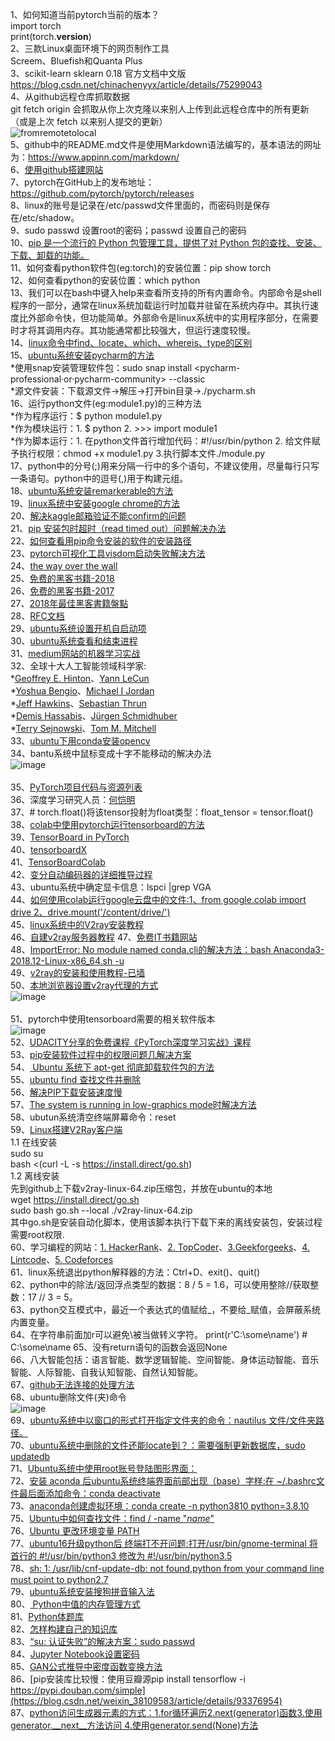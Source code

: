1、如何知道当前pytorch当前的版本？<br>
import torch<br>
print(torch.__version__)<br>
2、三款Linux桌面环境下的网页制作工具<br>
Screem、Bluefish和Quanta Plus <br>
3、scikit-learn sklearn 0.18 官方文档中文版<br>
https://blog.csdn.net/chinachenyyx/article/details/75299043<br>
4、从github远程仓库抓取数据<br>
git fetch origin 会抓取从你上次克隆以来别人上传到此远程仓库中的所有更新（或是上次 fetch 以来别人提交的更新）<br>
![fromremotetolocal](https://github.com/Ryan-Lily/python-learning-notes/blob/master/images/Fetch-and-Pull.png)<br>
5、github中的README.md文件是使用Markdown语法编写的，基本语法的网址为：https://www.appinn.com/markdown/<br>
6、[使用github搭建网站](https://blog.csdn.net/pipisorry/article/details/51707366)<br>
7、pytorch在GitHub上的发布地址：https://github.com/pytorch/pytorch/releases  
8、linux的账号是记录在/etc/passwd文件里面的，而密码则是保存在/etc/shadow。  
9、sudo passwd 设置root的密码；passwd 设置自己的密码  
10、[pip 是一个流行的 Python 包管理工具，提供了对 Python 包的查找、安装、下载、卸载的功能。](https://blog.csdn.net/liuchunming033/article/details/39578019)  
11、如何查看python软件包(eg:torch)的安装位置：pip show torch  
12、如何查看python的安装位置：which python  
13、我们可以在bash中键入help来查看所支持的所有内置命令。内部命令是shell程序的一部分，通常在linux系统加载运行时加载并驻留在系统内存中。其执行速度比外部命令快，但功能简单。外部命令是linux系统中的实用程序部分，在需要时才将其调用内存。其功能通常都比较强大，但运行速度较慢。  
14、[linux命令中find、locate、which、whereis、type的区别](https://www.cnblogs.com/jycjy/p/6940544.html)  
15、[ubuntu系统安装pycharm的方法](https://www.jetbrains.com/help/pycharm/install-and-set-up-pycharm.html#linux)  
*使用snap安装管理软件包：sudo snap install <pycharm-professional·or·pycharm-community> --classic  
*源文件安装：下载源文件->解压->打开bin目录->./pycharm.sh  
16、运行python文件(eg:module1.py)的三种方法  
*作为程序运行：$ python module1.py  
*作为模块运行：1. $ python 2. >>> import module1  
*作为脚本运行：1. 在python文件首行增加代码：#!/usr/bin/python 2. 给文件赋予执行权限：chmod +x module1.py 3.执行脚本文件./module.py  
17、python中的分号(;)用来分隔一行中的多个语句，不建议使用，尽量每行只写一条语句。python中的逗号(,)用于构建元组。  
18、[ubuntu系统安装remarkerable的方法](https://blog.csdn.net/jq_ak47/article/details/54313983)  
19、[linux系统中安装google chrome的方法](https://blog.csdn.net/cv_you/article/details/77340262)  
20、[解决kaggle邮箱验证不能confirm的问题](https://blog.csdn.net/zs15321583801/article/details/79674741)  
21、[pip 安装包时超时（read timed out）问题解决办法](https://blog.csdn.net/github_37216944/article/details/69500990)  
22、[如何查看用pip命令安装的软件的安装路径](https://blog.csdn.net/jiangmengying01/article/details/78966174/)  
23、[pytorch可视化工具visdom启动失败解决方法](https://blog.csdn.net/qq_22194315/article/details/78827185)  
24、[the way over the wall](https://briian.com/7509/)  
25、[免费的黑客书籍-2018](http://omgfoss.com/best-ethical-hacking-pdf-books-free-download/)  
26、[免费的黑客书籍-2017](https://techviral.net/best-hacking-ebooks/)  
27、[2018年最佳黑客書籍盤點](https://tdaily.news/tech/88184)  
28、[RFC文档](https://www.rfc-editor.org/)  
29、[ubuntu系统设置开机自启动项](https://www.cnblogs.com/EasonJim/p/7573292.html)  
30、[ubuntu系统查看和结束进程](https://blog.csdn.net/caomin1hao/article/details/78700282)  
31、[medium网站的机器学习实战](https://medium.com/machine-learning-in-practice)  
32、全球十大人工智能领域科学家:  
*[Geoffrey E. Hinton](http://www.cs.toronto.edu/~hinton/)、[Yann LeCun](http://yann.lecun.com/)  
*[Yoshua Bengio](http://www.iro.umontreal.ca/~bengioy/yoshua_en/index.html)、[Michael I Jordan](https://people.eecs.berkeley.edu/~jordan/)  
*[Jeff Hawkins](https://numenta.com/)、[Sebastian Thrun](http://robots.stanford.edu/)  
*[Demis Hassabis](https://deepmind.com/)、[Jürgen Schmidhuber](http://people.idsia.ch/~juergen/)  
*[Terry Sejnowski](https://www.salk.edu/scientist/terrence-sejnowski/)、[Tom M. Mitchell](http://www.cs.cmu.edu/~tom/)  
33、[ubuntu下用conda安装opencv](https://blog.csdn.net/wds2435629591/article/details/78694463)  
34、bantu系统中鼠标变成十字不能移动的解决办法  
![image](https://github.com/Ryan-Lily/python-learning-notes/blob/master/images/ubuntu%E9%BC%A0%E6%A0%87%E5%8F%98%E6%88%90%E5%8D%81%E5%AD%97%E5%BD%A2%E7%8A%B6%E6%97%A0%E6%B3%95%E7%82%B9%E5%87%BB.png)<br>    
35、[PyTorch项目代码与资源列表](http://www.sohu.com/a/164171974_741733)  
36、深度学习研究人员：[何恺明](http://kaiminghe.com/)  
37、# torch.float()将该tensor投射为float类型：float_tensor = tensor.float()  
38、[colab中使用pytorch运行tensorboard的方法](https://medium.com/looka-engineering/how-to-use-tensorboard-with-pytorch-in-google-colab-1f76a938bc34)  
39、[TensorBoard in PyTorch](https://github.com/yunjey/pytorch-tutorial/tree/master/tutorials/04-utils/tensorboard)  
40、[tensorboardX](https://github.com/lanpa/tensorboardX)  
41、[TensorBoardColab](https://github.com/taomanwai/tensorboardcolab)  
42、[变分自动编码器的详细推导过程](https://blog.csdn.net/ustbfym/article/details/78870990)  
43、ubuntu系统中确定显卡信息：lspci |grep VGA  
44、[如何使用colab运行google云盘中的文件:1、from google.colab import drive 2、drive.mount('/content/drive/')](https://medium.com/deep-learning-turkey/google-colab-free-gpu-tutorial-e113627b9f5d)  
45、[linux系统中的V2ray安装教程](https://www.v2ray.com/chapter_00/install.html)  
46、[自建v2ray服务器教程](https://gitlab.com/Alvin9999/free/wikis/%E8%87%AA%E5%BB%BAv2ray%E6%9C%8D%E5%8A%A1%E5%99%A8%E6%95%99%E7%A8%8B  )
47、[免费IT书籍网站](http://www.allitebooks.org/)  
48、[ImportError: No module named conda.cli的解决方法：bash Anaconda3-2018.12-Linux-x86_64.sh -u](https://www.wandouip.com/t5i217365/)  
49、[v2ray的安装和使用教程-已墙](https://www.v2ray.com/chapter_00/install.html)  
50、[本地浏览器设置v2ray代理的方式](https://unixetc.com/post/v2ray-client-configuration-example-in-ubuntu/)  
![image](https://github.com/Ryan-Lily/python-learning-notes/blob/master/images/%E6%9C%AC%E5%9C%B0%E6%B5%8F%E8%A7%88%E5%99%A8v2ray%E8%AE%BE%E7%BD%AE.png)<br>   
51、pytorch中使用tensorboard需要的相关软件版本  
![image](https://github.com/Ryan-Lily/python-learning-notes/blob/master/images/tensorboard%E7%9B%B8%E5%85%B3%E8%BD%AF%E4%BB%B6%E7%89%88%E6%9C%AC.png)  
52、[UDACITY分享的免费课程《PyTorch深度学习实战》课程](https://cn.udacity.com/course/deep-learning-pytorch--ud188)    
53、[pip安装软件过程中的权限问题几解决方案](https://blog.csdn.net/zhe_csdn/article/details/99430519)   
54、[ Ubuntu 系统下 apt-get 彻底卸载软件包的方法 ](https://learnku.com/articles/16390)  
55、[ubuntu find 查找文件并删除](https://blog.csdn.net/jiao_zhoucy/article/details/8757564)  
56、[解决PIP下载安装速度慢](https://www.cnblogs.com/shengwang/p/9979764.html)  
57、[The system is running in low-graphics mode时解决方法](https://blog.csdn.net/qingfengxiaosong/article/details/83042724)  
58、ubutun系统清空终端屏幕命令：reset  
59、[Linux搭建V2Ray客户端](https://www.wandouip.com/t5i197953/)    
1.1 在线安装  
sudo su  
bash <(curl -L -s https://install.direct/go.sh)  
1.2 离线安装  
先到github上下载v2ray-linux-64.zip压缩包，并放在ubuntu的本地  
wget https://install.direct/go.sh  
sudo bash go.sh --local ./v2ray-linux-64.zip   
其中go.sh是安装自动化脚本，使用该脚本执行下载下来的离线安装包，安装过程需要root权限.  
60、学习编程的网站：[1. HackerRank](https://www.hackerrank.com/)、[2. TopCoder](https://www.topcoder.com/)、[3.Geekforgeeks](https://www.geeksforgeeks.org/)、[4. Lintcode](https://www.lintcode.com/)、[5. Codeforces](http://codeforces.com/)  
61、linux系统退出python解释器的方法：Ctrl+D、exit()、quit()  
62、python中的除法/返回浮点类型的数据：8 / 5 = 1.6，可以使用整除//获取整数：17 // 3 = 5。  
63、python交互模式中，最近一个表达式的值赋给_，不要给_赋值，会屏蔽系统内置变量。  
64、在字符串前面加r可以避免\被当做转义字符。 print(r'C:\some\name')  # C:\some\name
65、没有return语句的函数会返回None  
66、八大智能包括：语言智能、数学逻辑智能、空间智能、身体运动智能、音乐智能、人际智能、自我认知智能、自然认知智能。  
67、[github无法连接的处理方法](https://www.cnblogs.com/sunjinggege/p/14430828.html)  
68、ubuntu删除文件(夹)命令  
![image](https://github.com/Ryan-Lily/python-learning-notes/blob/master/images/ubuntu%E5%88%A0%E9%99%A4%E6%96%87%E4%BB%B6(%E5%A4%B9)%E5%91%BD%E4%BB%A4.png)  
69、[ubuntu系统中以窗口的形式打开指定文件夹的命令：nautilus 文件/文件夹路径。](https://blog.csdn.net/chenwenxin/article/details/44174563)    
70、[ubuntu系统中删除的文件还能locate到？：需要强制更新数据库，sudo updatedb](https://blog.csdn.net/weixin_38554662/article/details/80687947)   
71、[Ubuntu系统中使用root账号登陆图形界面：](https://jingyan.baidu.com/article/bad08e1e224b2709c85121f1.html)  
72、[安装 aconda 后ubuntu系统终端界面前部出现（base）字样:在 ~/.bashrc文件最后面添加命令：conda deactivate](https://blog.csdn.net/weixin_42033981/article/details/87991200)  
73、[anaconda创建虚拟环境：conda  create -n python3810  python=3.8.10](https://blog.csdn.net/ITLearnHall/article/details/81708148?utm_medium=distribute.pc_relevant.none-task-blog-2%7Edefault%7EOPENSEARCH%7Edefault-5.no_search_link&depth_1-utm_source=distribute.pc_relevant.none-task-blog-2%7Edefault%7EOPENSEARCH%7Edefault-5.no_search_link)  
75、[Ubuntu中如何查找文件：find / -name "*name*"](https://jingyan.baidu.com/article/3065b3b6b28b7cbecff8a4e8.html)  
76、[Ubuntu 更改环境变量 PATH](https://blog.csdn.net/qq_326324545/article/details/88956180)  
77、[ubuntu16升级python后 终端打不开问题:打开/usr/bin/gnome-terminal 将首行的 #!/usr/bin/python3 修改为 #!/usr/bin/python3.5](https://blog.csdn.net/zhang_xiaoqiang/article/details/112685940)  
78、[sh: 1: /usr/lib/cnf-update-db: not found,python from your command line must point to python2.7](https://www.py4u.net/discuss/1130276)  
79、[ubuntu系统安装搜狗拼音输入法](https://pinyin.sogou.com/linux/help.php)  
80、[ Python中值的内存管理方式](https://www.sohu.com/a/222046366_797291)  
81、[Python体题库](https://wenku.baidu.com/view/166b2162bf23482fb4daa58da0116c175f0e1ebd.html###)  
82、[怎样构建自己的知识库](https://mp.weixin.qq.com/s?__biz=MzIzMzMzOTI3Nw==&mid=2247503863&idx=1&sn=19429688c6561f675d7ec88dbcf33a8a&chksm=e885af15dff2260394e8d882276cd6e74971213cec252f6f98447c009fd5aa9439c6589c2ed6&mpshare=1&scene=1&srcid=1007C3WYQE2gakfx58L1kSLW&sharer_sharetime=1633610404126&sharer_shareid=77d493a38a13fa7734aa57e6368142c2&exportkey=AbQ9wso2XybcDALdci2JFdA%3D&pass_ticket=dFNTBuMdoGHBiOT79bvEvAj77B%2FWyark45lOKct4PicYMmMTQouuOPsBweaJfKpe&wx_header=0#rd)  
83、[“su: 认证失败”的解决方案：sudo passwd](https://blog.51cto.com/studiogang/385223)  
84、[Jupyter Notebook设置密码](https://blog.csdn.net/smile_Shujie/article/details/88357371)  
85、[GAN公式推导中密度函数变换方法](https://blog.csdn.net/bingfeiqiji/article/details/81908948)  
86、[pip安装库比较慢：使用豆瓣源pip install tensorflow -i https://pypi.douban.com/simple](https://blog.csdn.net/weixin_38109583/article/details/93376954)  
87、[python访问生成器元素的方式：1.for循环遍历2.next(generator)函数3.使用generator.__next__方法访问 4.使用generator.send(None)方法](https://blog.csdn.net/weixin_45222544/article/details/94123503)
